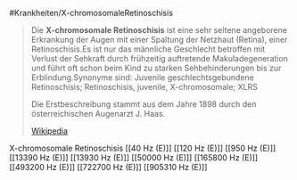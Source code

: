 #Krankheiten/X-chromosomaleRetinoschisis

> Die **X-chromosomale Retinoschisis** ist eine sehr seltene angeborene Erkrankung der Augen mit einer Spaltung der Netzhaut (Retina), einer Retinoschisis.Es ist nur das männliche Geschlecht betroffen mit Verlust der Sehkraft durch frühzeitig auftretende Makuladegeneration und führt oft schon beim Kind zu starken Sehbehinderungen bis zur Erblindung.Synonyme sind: Juvenile geschlechtsgebundene Retinoschisis; Retinoschisis, juvenile, X-chromosomale; XLRS
>
> Die Erstbeschreibung stammt aus dem Jahre 1898 durch den österreichischen Augenarzt J. Haas.
>
> [Wikipedia](https://de.wikipedia.org/wiki/X-chromosomale%20Retinoschisis)

X-chromosomale Retinoschisis
[[40 Hz (E)]]
[[120 Hz (E)]]
[[950 Hz (E)]]
[[13390 Hz (E)]]
[[13930 Hz (E)]]
[[50000 Hz (E)]]
[[165800 Hz (E)]]
[[493200 Hz (E)]]
[[722700 Hz (E)]]
[[905310 Hz (E)]]